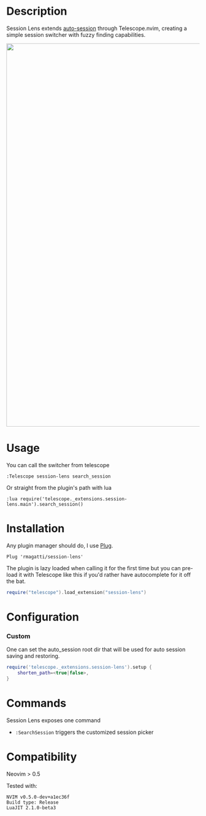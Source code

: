 <!-- Finish README -->
# Description
Session Lens extends [auto-session](https://github.com/rmagatti/auto-session) through Telescope.nvim, creating a simple session switcher with fuzzy finding capabilities.

<!-- TODO: use correct gif -->
<img src="https://github.com/rmagatti/readme-assets/blob/main/session-lens.gif" width="1000" />

# Usage
You can call the switcher from telescope
```viml
:Telescope session-lens search_session
```

Or straight from the plugin's path with lua
```viml
:lua require('telescope._extensions.session-lens.main').search_session()
```

# Installation
Any plugin manager should do, I use [Plug](https://github.com/junegunn/vim-plug).

`Plug 'rmagatti/session-lens'`

The plugin is lazy loaded when calling it for the first time but you can pre-load it with Telescope like this if you'd rather have autocomplete for it off the bat.
```lua
require("telescope").load_extension("session-lens")
```

# Configuration

### Custom
One can set the auto\_session root dir that will be used for auto session saving and restoring.
```lua
require('telescope._extensions.session-lens').setup {
    shorten_path=<true|false>,
}
```

# Commands
Session Lens exposes one command
- `:SearchSession` triggers the customized session picker

# Compatibility
Neovim > 0.5

Tested with:
```
NVIM v0.5.0-dev+a1ec36f
Build type: Release
LuaJIT 2.1.0-beta3
```
